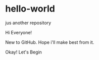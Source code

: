 # hello-world
jus another repository

Hi Everyone!

New to GitHub. Hope i'll make best from it.

Okay! Let's Begin
